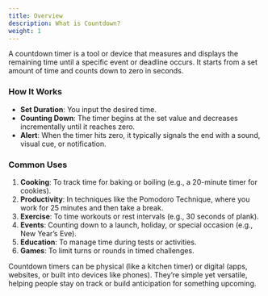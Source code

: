 ```yaml
---
title: Overview
description: What is Countdown?
weight: 1
---
```


A countdown timer is a tool or device that measures and displays the remaining time until a specific event or deadline occurs. It starts from a set amount of time and counts down to zero in seconds.

### How It Works
- **Set Duration**: You input the desired time.
- **Counting Down**: The timer begins at the set value and decreases incrementally until it reaches zero.
- **Alert**: When the timer hits zero, it typically signals the end with a sound, visual cue, or notification.

### Common Uses
1. **Cooking**: To track time for baking or boiling (e.g., a 20-minute timer for cookies).
2. **Productivity**: In techniques like the Pomodoro Technique, where you work for 25 minutes and then take a break.
3. **Exercise**: To time workouts or rest intervals (e.g., 30 seconds of plank).
4. **Events**: Counting down to a launch, holiday, or special occasion (e.g., New Year’s Eve).
5. **Education**: To manage time during tests or activities.
6. **Games**: To limit turns or rounds in timed challenges.

Countdown timers can be physical (like a kitchen timer) or digital (apps, websites, or built into devices like phones). They’re simple yet versatile, helping people stay on track or build anticipation for something upcoming.
